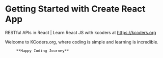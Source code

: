 # Getting Started with Create React App

RESTful APIs in React | Learn React JS with kcoders at https://kcoders.org

Welcome to KCoders.org, where coding is simple and learning is incredible.

         **Happy Coding Journey**
